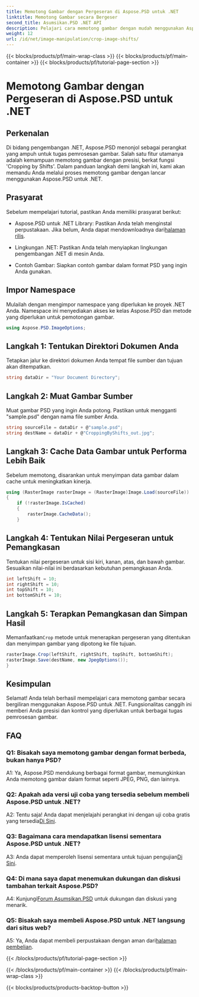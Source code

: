 ```yaml
---
title: Memotong Gambar dengan Pergeseran di Aspose.PSD untuk .NET
linktitle: Memotong Gambar secara Bergeser
second_title: Asumsikan.PSD .NET API
description: Pelajari cara memotong gambar dengan mudah menggunakan Aspose.PSD untuk .NET. Ikuti panduan langkah demi langkah kami untuk penyesuaian gambar yang tepat.
weight: 12
url: /id/net/image-manipulation/crop-image-shifts/
---
```


{{< blocks/products/pf/main-wrap-class >}}
{{< blocks/products/pf/main-container >}}
{{< blocks/products/pf/tutorial-page-section >}}

# Memotong Gambar dengan Pergeseran di Aspose.PSD untuk .NET

## Perkenalan

Di bidang pengembangan .NET, Aspose.PSD menonjol sebagai perangkat yang ampuh untuk tugas pemrosesan gambar. Salah satu fitur utamanya adalah kemampuan memotong gambar dengan presisi, berkat fungsi 'Cropping by Shifts'. Dalam panduan langkah demi langkah ini, kami akan memandu Anda melalui proses memotong gambar dengan lancar menggunakan Aspose.PSD untuk .NET.

## Prasyarat

Sebelum mempelajari tutorial, pastikan Anda memiliki prasyarat berikut:

-  Aspose.PSD untuk .NET Library: Pastikan Anda telah menginstal perpustakaan. Jika belum, Anda dapat mendownloadnya dari[halaman rilis](https://releases.aspose.com/psd/net/).

- Lingkungan .NET: Pastikan Anda telah menyiapkan lingkungan pengembangan .NET di mesin Anda.

- Contoh Gambar: Siapkan contoh gambar dalam format PSD yang ingin Anda gunakan.

## Impor Namespace

Mulailah dengan mengimpor namespace yang diperlukan ke proyek .NET Anda. Namespace ini menyediakan akses ke kelas Aspose.PSD dan metode yang diperlukan untuk pemotongan gambar.

```csharp
using Aspose.PSD.ImageOptions;
```

## Langkah 1: Tentukan Direktori Dokumen Anda

Tetapkan jalur ke direktori dokumen Anda tempat file sumber dan tujuan akan ditempatkan.

```csharp
string dataDir = "Your Document Directory";
```

## Langkah 2: Muat Gambar Sumber

Muat gambar PSD yang ingin Anda potong. Pastikan untuk mengganti "sample.psd" dengan nama file sumber Anda.

```csharp
string sourceFile = dataDir + @"sample.psd";
string destName = dataDir + @"CroppingByShifts_out.jpg";
```

## Langkah 3: Cache Data Gambar untuk Performa Lebih Baik

Sebelum memotong, disarankan untuk menyimpan data gambar dalam cache untuk meningkatkan kinerja.

```csharp
using (RasterImage rasterImage = (RasterImage)Image.Load(sourceFile))
{
    if (!rasterImage.IsCached)
    {
        rasterImage.CacheData();
    }
```

## Langkah 4: Tentukan Nilai Pergeseran untuk Pemangkasan

Tentukan nilai pergeseran untuk sisi kiri, kanan, atas, dan bawah gambar. Sesuaikan nilai-nilai ini berdasarkan kebutuhan pemangkasan Anda.

```csharp
int leftShift = 10;
int rightShift = 10;
int topShift = 10;
int bottomShift = 10;
```

## Langkah 5: Terapkan Pemangkasan dan Simpan Hasil

 Memanfaatkan`Crop` metode untuk menerapkan pergeseran yang ditentukan dan menyimpan gambar yang dipotong ke file tujuan.

```csharp
rasterImage.Crop(leftShift, rightShift, topShift, bottomShift);
rasterImage.Save(destName, new JpegOptions());
}
```

## Kesimpulan

Selamat! Anda telah berhasil mempelajari cara memotong gambar secara bergiliran menggunakan Aspose.PSD untuk .NET. Fungsionalitas canggih ini memberi Anda presisi dan kontrol yang diperlukan untuk berbagai tugas pemrosesan gambar.

## FAQ

### Q1: Bisakah saya memotong gambar dengan format berbeda, bukan hanya PSD?

A1: Ya, Aspose.PSD mendukung berbagai format gambar, memungkinkan Anda memotong gambar dalam format seperti JPEG, PNG, dan lainnya.

### Q2: Apakah ada versi uji coba yang tersedia sebelum membeli Aspose.PSD untuk .NET?

 A2: Tentu saja! Anda dapat menjelajahi perangkat ini dengan uji coba gratis yang tersedia[Di Sini](https://releases.aspose.com/).

### Q3: Bagaimana cara mendapatkan lisensi sementara Aspose.PSD untuk .NET?

 A3: Anda dapat memperoleh lisensi sementara untuk tujuan pengujian[Di Sini](https://purchase.aspose.com/temporary-license/).

### Q4: Di mana saya dapat menemukan dukungan dan diskusi tambahan terkait Aspose.PSD?

 A4: Kunjungi[Forum Asumsikan.PSD](https://forum.aspose.com/c/psd/34) untuk dukungan dan diskusi yang menarik.

### Q5: Bisakah saya membeli Aspose.PSD untuk .NET langsung dari situs web?

 A5: Ya, Anda dapat membeli perpustakaan dengan aman dari[halaman pembelian](https://purchase.aspose.com/buy).

{{< /blocks/products/pf/tutorial-page-section >}}

{{< /blocks/products/pf/main-container >}}
{{< /blocks/products/pf/main-wrap-class >}}

{{< blocks/products/products-backtop-button >}}
